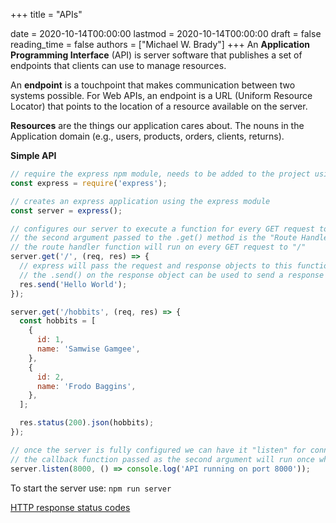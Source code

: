 +++
title = "APIs"

date = 2020-10-14T00:00:00
lastmod = 2020-10-14T00:00:00
draft = false
reading_time = false
authors = ["Michael W. Brady"]
+++
An **Application Programming Interface** (API) is server software that publishes a set of endpoints that clients can use to manage resources. 

An **endpoint** is a touchpoint that makes communication between two systems possible. For Web APIs, an endpoint is a URL (Uniform Resource Locator) that points to the location of a resource available on the server. 

**Resources** are the things our application cares about. The nouns in the Application domain (e.g., users, products, orders, clients, returns). 

**Simple API**

```jsx
// require the express npm module, needs to be added to the project using "npm install express"
const express = require('express');

// creates an express application using the express module
const server = express();

// configures our server to execute a function for every GET request to "/"
// the second argument passed to the .get() method is the "Route Handler Function"
// the route handler function will run on every GET request to "/"
server.get('/', (req, res) => {
  // express will pass the request and response objects to this function
  // the .send() on the response object can be used to send a response to the client
  res.send('Hello World');
});

server.get('/hobbits', (req, res) => {
  const hobbits = [
    {
      id: 1,
      name: 'Samwise Gamgee',
    },
    {
      id: 2,
      name: 'Frodo Baggins',
    },
  ];

  res.status(200).json(hobbits);
});

// once the server is fully configured we can have it "listen" for connections on a particular "port"
// the callback function passed as the second argument will run once when the server starts
server.listen(8000, () => console.log('API running on port 8000'));
```

To start the server use: `npm run server`

[HTTP response status codes](https://developer.mozilla.org/en-US/docs/Web/HTTP/Status)